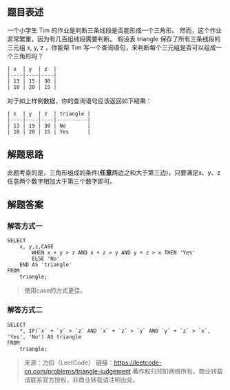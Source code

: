 ## 题目表述

一个小学生 Tim 的作业是判断三条线段是否能形成一个三角形。
然而，这个作业非常繁重，因为有几百组线段需要判断。
假设表 triangle 保存了所有三条线段的三元组 x, y, z ，你能帮 Tim 写一个查询语句，来判断每个三元组是否可以组成一个三角形吗？
```mysql
| x  | y  | z  |
|----|----|----|
| 13 | 15 | 30 |
| 10 | 20 | 15 |
```
对于如上样例数据，你的查询语句应该返回如下结果：
```mysql
| x  | y  | z  | triangle |
|----|----|----|----------|
| 13 | 15 | 30 | No       |
| 10 | 20 | 15 | Yes      |
```
## 解题思路

此题考查的是，三角形组成的条件(**任意**两边之和大于第三边)，只要满足x、y、z任意两个数字相加大于第三个数字即可。

## 解题答案

### 解答方式一
```mysql
SELECT 
    x, y,z,CASE
        WHEN x + y > z AND x + z > y AND y + z > x THEN 'Yes'
        ELSE 'No'
    END AS 'triangle'
FROM
    triangle;
```
> 使用case的方式更佳。

### 解答方式二
```mysql
SELECT
	*, IF(`x` + `y` > `z` AND `x` + `z` > `y` AND `y` + `z` > `x`, 'Yes', 'No') AS triangle
FROM
	triangle;
```

> 来源：力扣（LeetCode）
链接：https://leetcode-cn.com/problems/triangle-judgement
著作权归领扣网络所有。商业转载请联系官方授权，非商业转载请注明出处。